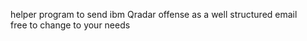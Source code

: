 helper program to send ibm Qradar offense as a well structured email <br/>
free to change to your needs
